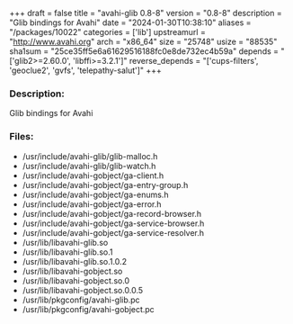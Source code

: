 +++
draft = false
title = "avahi-glib 0.8-8"
version = "0.8-8"
description = "Glib bindings for Avahi"
date = "2024-01-30T10:38:10"
aliases = "/packages/10022"
categories = ['lib']
upstreamurl = "http://www.avahi.org"
arch = "x86_64"
size = "25748"
usize = "88535"
sha1sum = "25ce35ff5e6a61629516188fc0e8de732ec4b59a"
depends = "['glib2>=2.60.0', 'libffi>=3.2.1']"
reverse_depends = "['cups-filters', 'geoclue2', 'gvfs', 'telepathy-salut']"
+++
### Description: 
Glib bindings for Avahi

### Files: 
* /usr/include/avahi-glib/glib-malloc.h
* /usr/include/avahi-glib/glib-watch.h
* /usr/include/avahi-gobject/ga-client.h
* /usr/include/avahi-gobject/ga-entry-group.h
* /usr/include/avahi-gobject/ga-enums.h
* /usr/include/avahi-gobject/ga-error.h
* /usr/include/avahi-gobject/ga-record-browser.h
* /usr/include/avahi-gobject/ga-service-browser.h
* /usr/include/avahi-gobject/ga-service-resolver.h
* /usr/lib/libavahi-glib.so
* /usr/lib/libavahi-glib.so.1
* /usr/lib/libavahi-glib.so.1.0.2
* /usr/lib/libavahi-gobject.so
* /usr/lib/libavahi-gobject.so.0
* /usr/lib/libavahi-gobject.so.0.0.5
* /usr/lib/pkgconfig/avahi-glib.pc
* /usr/lib/pkgconfig/avahi-gobject.pc
